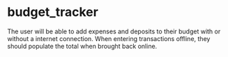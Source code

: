 # budget_tracker
The user will be able to add expenses and deposits to their budget with or without a internet connection. When entering transactions offline, they should populate the total when brought back online.
